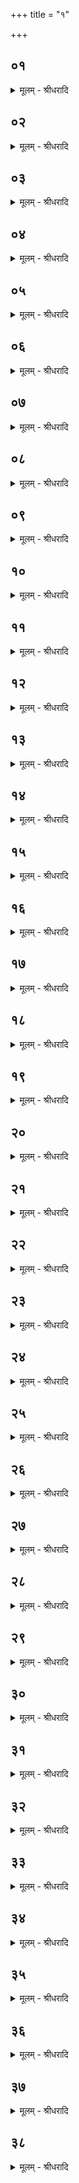 +++
title = "१"

+++


## ०१
<details><summary>मूलम् - श्रीधरादि</summary>

कूर्म्ममु᳘पदधाति॥  
र᳘सो वै᳘ कूर्म्मो र᳘समे᳘वैतदु᳘पदधाति यो वै स᳘ ऽएषां᳘ लोका᳘नामप्सु प्र᳘विद्धानां प᳘राङ्र᳘सो ऽत्य᳘क्षरत्स᳘ ऽएष᳘ कूर्म्मस्त᳘मे᳘वैतदुपदधाति[[!!]] या᳘वानु वै र᳘सस्ता᳘वानात्मा स᳘ ऽएष᳘ ऽइम᳘ ऽएव᳘ लोकाः[[!!]]॥
</details>

## ०२
<details><summary>मूलम् - श्रीधरादि</summary>

(स्त᳘) त᳘स्य यद᳘धरं कपा᳘लम्॥  
(म) अयᳫँ᳭ स᳘ लोकस्तत्प्र᳘तिष्ठितमिव भवति प्र᳘तिष्ठित ऽइव᳘ ह्ययं᳘[[!!]] लोको᳘ ऽथ यदु᳘त्तरᳫँ᳭ सा द्यौस्तद्व्य᳘वगृहीतान्तमिव भवति व्व्य᳘वगृहीतान्तेव हि द्यौर᳘थ य᳘दन्तरा त᳘दन्त᳘रिक्षᳫँ᳭ स᳘ ऽएष᳘ ऽइम᳘ ऽएव᳘ लोका᳘ ऽइमा᳘ने᳘वैत᳘ल्लोकानु᳘पदधाति॥
</details>

## ०३
<details><summary>मूलम् - श्रीधरादि</summary>

त᳘म᳘भ्यनक्ति[[!!]]॥  
दध्ना म᳘धुना घृते᳘न द᳘धि है᳘वास्य᳘ लोक᳘स्य रूपं᳘ घृत᳘मन्त᳘रिक्षस्य म᳘ध्वमुष्य[[!!]] स्वे᳘नै᳘वैनमेत᳘द्रूपे᳘ण स᳘मर्धयत्य᳘थो द᳘धि है᳘वास्य᳘ लोक᳘स्य र᳘सो घृत᳘मन्त᳘रिक्षस्य म᳘ध्वमुष्य[[!!]] स्वे᳘नै᳘वैनमेतद्र᳘सेन स᳘मर्धयति॥
</details>

## ०४
<details><summary>मूलम् - श्रीधरादि</summary>

म᳘धु व्वा᳘ता ऽऋतायत ऽइ᳘ति॥  
यां वै᳘ देव᳘तामृ᳘गभ्य᳘नूक्ता यां य᳘जुः᳘ सैव᳘ देव᳘ता स᳘ ऽर्क्सो देव᳘ता तद्य᳘जुस्त᳘द्धैतन्म᳘ध्वे᳘वैष᳘ त्रिचो र᳘सो वै म᳘धु र᳘समे᳘वास्मिन्नेत᳘द्दधाति गायत्री᳘भिस्तिसृ᳘भिस्त᳘स्योक्तो ब᳘न्धुः॥
</details>

## ०५
<details><summary>मूलम् - श्रीधरादि</summary>

स य᳘त्कूर्म्मो ना᳘म॥  
(मै) एतद्वै᳘ रूपं᳘ कृत्वा᳘ प्रजा᳘पतिः प्रजा᳘ ऽअसृजत यद᳘सृजता᳘करोत्तद्यद᳘करोत्त᳘स्मात्कूर्म्मः᳘ कश्य᳘पो वै᳘ कूर्म्मस्त᳘स्मादाहुः स᳘र्व्वाः प्रजाः का᳘श्यप्य ऽइ᳘ति॥
</details>

## ०६
<details><summary>मूलम् - श्रीधरादि</summary>

स यः स᳘ कू᳘र्म्मो ऽसौ स᳘ ऽआदि᳘त्यः॥  
(त्यो ऽमु᳘) अमु᳘मे᳘वैत᳘दादित्यमु᳘पदधाति तं᳘ पुर᳘स्तात्प्रत्य᳘ञ्चमु᳘पदधात्यमुं त᳘दादित्यं᳘ पुर᳘स्तात्प्रत्य᳘ञ्चं दधाति त᳘स्मादसा᳘वादित्यः᳘ पुर᳘स्तात्प्रत्य᳘ङ्धीयते दक्षिणतो᳘ ऽषाढायै व्वृ᳘षा वै᳘ कूर्म्मो योषा᳘ ऽषाढा दक्षिणतो वै व्वृ᳘षा यो᳘षामु᳘पशेते ऽरत्निमा᳘त्रे ऽरत्निमात्राद्धि व्वृ᳘षा यो᳘षामुपशे᳘ते᳘ सैषा स᳘र्व्वासामि᳘ष्टकानां म᳘हिषी यद᳘षाढैत᳘स्यै दक्षिणतः सन्त्स᳘र्व्वासामि᳘ष्टकानां दक्षिणतो᳘ भवति॥
</details>

## ०७
<details><summary>मूलम् - श्रीधरादि</summary>

य᳘द्वेव᳘ कूर्म्म᳘मुपद᳘धाति॥  
प्राणो वै᳘ कूर्म्मः᳘ प्राणो᳘ हीमाः स᳘र्व्वाः प्रजाः᳘ करो᳘ति प्राण᳘मे᳘वैतदु᳘पदधाति तं᳘ पुर᳘स्तात्प्रत्य᳘ञ्चमु᳘पदधाति पुर᳘स्तात्त᳘त्प्रत्य᳘ञ्चं प्राणं᳘ दधाति त᳘स्मात्पुर᳘स्तात्प्रत्य᳘ङ् प्राणो᳘ धीयते पु᳘रुषमभ्या᳘वृत्तं य᳘जमाने त᳘त्प्राणं᳘ दधाति दक्षिणतो᳘ ऽषाढायै प्राणो वै᳘ कूर्म्मो व्वाग᳘षाढा प्राणो वै᳘ व्वाचो व्वृ᳘षा प्राणो᳘ मिथुन᳘म्॥
</details>

## ०८
<details><summary>मूलम् - श्रीधरादि</summary>

(म) अपां ग᳘म्भन्त्स्तीदे᳘ति॥  
(त्ये) एत᳘द्धापां ग᳘म्भिष्ठं य᳘त्रैष᳘ ऽएतत्त᳘पति मा᳘ त्वा सू᳘र्य्यो ऽभि᳘ताप्सी᳘न्मा ऽग्नि᳘र्व्वैश्वानर ऽइ᳘ति᳘ मैव᳘ त्वा सू᳘र्य्यो हिᳫँ᳭सी᳘न्मो ऽअग्नि᳘र्व्वैश्वानर ऽइ᳘त्येतद᳘च्छिन्नपत्राः प्रजा᳘ ऽअनु᳘वीक्षस्वे᳘तीमा वै स᳘र्व्वाः प्रजा या᳘ ऽइमा ऽइ᳘ष्टकास्ता ऽअ᳘रिष्टा ऽअ᳘नार्ता ऽअनु᳘वीक्षस्वे᳘त्येतद᳘नु त्वा दिव्या व्वृ᳘ष्टिः सचतामि᳘ति य᳘थै᳘वैनं दिव्या व्वृ᳘ष्टिरनुस᳘चेतैव᳘मेत᳘दाह॥
</details>

## ०९
<details><summary>मूलम् - श्रीधरादि</summary>

(हा᳘) अ᳘थैनमेजयति॥  
त्री᳘न्त्समुद्रान्त्स᳘मसृपत्स्वर्गानि᳘तीमे वै त्र᳘यः समुद्राः᳘ स्वर्गा᳘ लोकास्ता᳘नेष᳘ कूर्म्मो᳘ भृ᳘त्वा ऽनुस᳘ᳫँ᳘ससर्पापां प᳘तिर्व्वृषभ ऽइ᳘ष्टकानामि᳘त्यपा᳘ᳫँ᳘ ह्येष प᳘तिर्व्वृषभ ऽइ᳘ष्टकानां पु᳘रीषं व्व᳘सानः सुकृत᳘स्य लोक ऽइ᳘ति पश᳘वो वै पु᳘रीषं पशून्व᳘सानः सुकृत᳘स्य लोक ऽइ᳘त्येतत्त᳘त्र गच्छ य᳘त्र पू᳘र्वे प᳘रेता ऽइ᳘ति त᳘त्र गच्छ य᳘त्रैते᳘न पू᳘र्व्वे क᳘र्मणेयुरि᳘त्येत᳘त्॥
</details>

## १०
<details><summary>मूलम् - श्रीधरादि</summary>

(न्म) मही द्यौः᳘ पृथिवी᳘ च न ऽइ᳘ति॥  
महती द्यौः᳘ पृथिवी᳘ च न ऽइ᳘त्येत᳘दिमं᳘ यज्ञं᳘ मिमिक्षतामि᳘तीमं᳘ यज्ञ᳘मवतामि᳘त्येत᳘त्पिपृतां᳘ नो भ᳘रीमभिरि᳘ति बिभृतां᳘ नो भ᳘रीमभिरि᳘त्येत᳘द्द्यावापृथि᳘व्ययोत्तमयो᳘पदधाति[[!!]] द्यावापृथि᳘व्यो हि᳘ कूर्म्मः᳘॥
</details>

## ११
<details><summary>मूलम् - श्रीधरादि</summary>

(स्त्रि) त्रिभिरु᳘पदधाति॥  
त्र᳘य ऽइमे᳘ लोका ऽअ᳘थो त्रिव्वृ᳘दग्निर्या᳘वानग्निर्या᳘वत्यस्य मा᳘त्रा ता᳘वतै᳘वैनमेतदु᳘पदधाति त्रिभि᳘र᳘भ्यनक्ति[[!!]] तत्षट् त᳘स्योक्तो ब᳘न्धुर᳘वका ऽअध᳘स्ताद्भ᳘वन्त्य᳘वका ऽउप᳘रिष्टादा᳘पो वा ऽअ᳘वका ऽअपा᳘मे᳘वैनमेत᳘न्मध्यतो᳘ दधाति सादयित्वा सू᳘ददोहसा᳘ ऽधिवदति त᳘स्योक्तो ब᳘न्धुः॥
</details>

## १२
<details><summary>मूलम् - श्रीधरादि</summary>

(र᳘) अ᳘थोलूखलमुसले ऽउ᳘पदधाति॥  
व्वि᳘ष्णुरकामयतान्नादः᳘ स्यामि᳘ति स᳘ ऽएते ऽइ᳘ष्टके ऽअपश्यदुलूखलमुसले ते ऽउ᳘पाधत्त ते᳘ ऽउपधा᳘यान्ना᳘दो ऽभवत्त᳘थै᳘वैतद्य᳘जमानो य᳘दुलूखलमुसले᳘ ऽउपद᳘धाति ये᳘न रूपे᳘ण यत्क᳘र्म कृत्वा व्वि᳘ष्णुरन्नादो᳘ ऽभवत्ते᳘न रूपे᳘ण तत्क᳘र्म कृ᳘त्वा ऽन्ना᳘दो ऽसानी᳘ति त᳘देतत्स᳘र्व्वम᳘न्नं य᳘दुलूखलमुसले᳘ ऽउलूखलमुसला᳘भ्या᳘ᳫँ᳘ ह्येवा᳘न्नं क्रिय᳘त ऽउलूखलमुसला᳘भ्यामद्यते॥
</details>

## १३
<details><summary>मूलम् - श्रीधरादि</summary>

ते᳘ रेतःसि᳘चोर्व्वे᳘लयो᳘पदधाति॥  
पृष्ट᳘यो वै᳘ रेतःसि᳘चौ म᳘ध्यमु पृष्ट᳘यो मध्यत᳘ ऽए᳘वास्मिन्नेतद᳘न्नं दधात्यु᳘त्तरे ऽउ᳘त्तरमे᳘वास्मादेतद᳘न्नं दधात्यरत्निमा᳘त्रे ऽरत्निमात्राद्ध्य᳘न्नमद्य᳘ते॥
</details>

## १४
<details><summary>मूलम् - श्रीधरादि</summary>

प्रादेशमात्रे᳘ भवतः॥  
प्रादेशमात्रो वै ग᳘र्भो व्वि᳘ष्णुर᳘न्नमेत᳘दात्म᳘संमितमे᳘वास्मिन्नेतद᳘न्नं दधाति य᳘दु वा᳘ ऽआत्म᳘संमितम᳘न्नं त᳘दवति तन्न᳘ हिनस्ति यद्भू᳘यो हिन᳘स्ति तद्यत्क᳘नीयो न त᳘दवति॥
</details>

## १५
<details><summary>मूलम् - श्रीधरादि</summary>

(त्यौ᳘) औ᳘दुम्बरे भवतः॥  
(ऽ) ऊर्ग्वै र᳘स ऽउदुम्ब᳘र ऽऊ᳘र्जमे᳘वास्मिन्नेतद्र᳘सं दधात्य᳘थो स᳘र्व्व ऽएते व्व᳘नस्प᳘तयो य᳘दुदुम्ब᳘र ऽएते᳘ ऽउपद᳘धत्स᳘र्वान्व᳘नस्प᳘तीनु᳘पदधाति रेतःसि᳘चोर्व्वे᳘लयेमे वै᳘ रेतःसि᳘चावन᳘योस्तद्व᳘नस्प᳘तीन्दधाति त᳘स्मादन᳘योर्व्व᳘नस्प᳘तयश्च᳘तुःस्रक्ति भवति च᳘तस्रो वै दि᳘शः स᳘र्व्वासु त᳘द्दिक्षु व्व᳘नस्प᳘तीन्दधाति त᳘स्मात्स᳘र्व्वासु दिक्षु व्व᳘नस्प᳘तयो म᳘ध्ये सं᳘गृहीतं भवत्युलूखलरूप᳘तायै॥
</details>

## १६
<details><summary>मूलम् - श्रीधरादि</summary>

य᳘द्वे᳘वोलूखलमुसले᳘ ऽउपद᳘धाति॥  
प्रजा᳘पतेर्व्वि᳘स्रस्तात्प्राणो᳘ मध्यत ऽउ᳘दचिक्रमिषत्तम᳘न्नेनागृह्णात्त᳘स्मात्प्राणो᳘ ऽन्नेन गृहीतो यो᳘ ह्येवा᳘न्नम᳘त्ति स प्रा᳘णिति॥
</details>

## १७
<details><summary>मूलम् - श्रीधरादि</summary>

प्राणे᳘ गृही᳘ते᳘ ऽस्माद᳘न्नमु᳘दचिक्रमिषत्त᳘त्प्राणे᳘नागृह्णात्त᳘स्मात्प्राणेना᳘न्नं गृहीतं यो᳘ ह्येव प्रा᳘णिति सो᳘ ऽन्नमत्ति॥
</details>

## १८
<details><summary>मूलम् - श्रीधरादि</summary>

(त्त्ये) एत᳘योरुभ᳘योर्गृहीत᳘योः॥  
(र) अस्मादूर्गु᳘दचिक्रमिषत्ता᳘मेता᳘भ्यामुभा᳘भ्यामगृह्णात्त᳘स्मादेता᳘भ्यामुभा᳘भ्यामू᳘र्ग्गृहीता यो᳘ ह्येवा᳘न्नम᳘त्ति स प्रा᳘णिति त᳘मूर्जयति॥
</details>

## १९
<details><summary>मूलम् - श्रीधरादि</summary>

(त्यू) ऊर्जि᳘ गृहीता᳘याम्॥  
(म) अस्मादेते᳘ ऽउभे ऽउ᳘दचिक्रमिषतां ते᳘ ऽऊ᳘र्जा ऽगृह्णात्त᳘स्मादेते᳘ ऽउभे᳘ ऊर्जा᳘ गृहीते य᳘ᳫँ᳘ ह्ये᳘वोर्ज᳘यति स प्रा᳘णिति सो᳘ ऽन्नमत्ति॥
</details>

## २०
<details><summary>मूलम् - श्रीधरादि</summary>

ता᳘न्येता᳘न्य᳘न्यो ऽन्ये᳘न गृहीता᳘नि॥  
ता᳘न्य᳘न्यो ऽन्ये᳘न गृही᳘त्वा ऽऽत्मन्प्रा᳘पादयत त᳘देतद᳘न्नं प्रप᳘द्यमानᳫँ᳭ स᳘र्व्वे देवा᳘ ऽअनुप्रा᳘पद्यन्ता᳘न्नजीवन᳘ᳫँ᳘ हीदᳫँ᳭ स᳘र्व्वम्॥
</details>

## २१
<details><summary>मूलम् - श्रीधरादि</summary>

त᳘देष श्लो᳘को᳘ ऽभ्युक्तः॥  
(स्त) तद्वै स᳘ प्रा᳘णो ऽभवदि᳘ति तद्धि स᳘ प्राणो᳘ ऽभवन्महा᳘न्भूत्वा᳘ प्रजा᳘पतिरि᳘ति महान् हि स तद᳘भवद्य᳘देनमेते᳘ देवाः प्रा᳘पद्यन्त भु᳘जो भुजि᳘ष्या व्वित्त्वे᳘ति प्राणा वै भुजो᳘ ऽन्नं भुजि᳘ष्या ऽएतत्स᳘र्व्वं व्वित्त्वे᳘त्येतद्य᳘त्प्राणान्प्रा᳘णयत्पुरी᳘त्यात्मा वै पूर्यद्वै᳘ प्राणान्प्रा᳘णयत्त᳘स्मात्प्राणा᳘ देवा ऽअ᳘थ य᳘त्प्रजा᳘पतिः प्रा᳘णयत्त᳘स्मादु प्रजा᳘पतिः प्राणो यो वै स᳘ प्राण᳘ ऽएषा सा᳘ गायत्र्य᳘थ यत्तद᳘न्नमेष स व्वि᳘ष्णुर्देवता᳘ ऽथ या सो᳘र्गेष स᳘ ऽउदुम्ब᳘रः᳘॥
</details>

## २२
<details><summary>मूलम् - श्रीधरादि</summary>

सो ऽब्रवीत्॥  
(द) अयं वाव᳘ मा स᳘र्व्वस्मात्पाप्म᳘न ऽउ᳘दभार्षीदि᳘ति यद᳘ब्रवीदु᳘दभार्षीन्मे᳘ति त᳘स्मादुदुम्भ᳘र ऽउदुम्भ᳘रो ह वै त᳘मुदुम्ब᳘र ऽइत्या᳘चक्षते परो᳘क्षं परो᳘क्षकामा हि᳘ देवा᳘ ऽउरु᳘ मे ऽकरदि᳘ति त᳘स्मादुरू᳘करमुरू᳘करᳫँ᳭ ह वै त᳘दुलू᳘खलमित्या᳘चक्षते परो᳘क्षं परो᳘क्षकामा हि᳘ देवाः᳘ सैषा स᳘र्व्वेषां प्राणा᳘नां यो᳘निर्य᳘दुलू᳘खलᳫँ᳭ शि᳘रो वै᳘ प्राणा᳘नां यो᳘निः॥
</details>

## २३
<details><summary>मूलम् - श्रीधरादि</summary>

(स्त᳘) त᳘त्प्रादेशमात्रं᳘ भवति॥  
प्रादेशमात्र᳘मिव हि शि᳘रश्च᳘तुःस्रक्ति भवति च᳘तुःस्रक्तीव हि शि᳘रो म᳘ध्ये संगृहीतं[[!!]] भवति मध्ये[[!!]] संगृहीत᳘मिव हि शि᳘रः॥
</details>

## २४
<details><summary>मूलम् - श्रीधरादि</summary>

(स्तं) तं य᳘त्र देवाः᳘ सम᳘स्कुर्व्वन्॥  
(र्व्वंस्त᳘) त᳘दस्मिन्नेतत्स᳘र्व्वं मध्य᳘तो ऽदधुः प्राणम᳘न्नमू᳘र्जं त᳘थै᳘वास्मिन्नय᳘मेत᳘द्दधाति रेतःसि᳘चोर्व्वे᳘लया पृष्ट᳘यो वै᳘ रेतःसि᳘चौ म᳘ध्यमु पृष्ट᳘यो मध्यत᳘ ऽए᳘वास्मिन्नेतत्स᳘र्व्वं दधाति॥
</details>

## २५
<details><summary>मूलम् - श्रीधरादि</summary>

व्वि᳘ष्णोः क᳘र्माणि पश्यते᳘ति॥  
व्वी᳘र्यं[[!!]] वै क᳘र्म व्वि᳘ष्णोर्व्वी᳘र्याणि पश्यते᳘त्येतद्य᳘तो व्रता᳘नि पस्पश ऽइत्य᳘न्नं वै᳘ व्व्रतं यतो᳘ ऽन्नᳫँ᳭ स्पाशयां᳘चक्र ऽइ᳘त्येतदि᳘न्द्रस्य यु᳘ज्यः सखेती᳘न्द्रस्य᳘ ह्येष यु᳘ज्यः स᳘खा द्विदेव᳘त्ययो᳘पदधाति द्वे᳘ ह्युलूखलमुसले᳘ सकृ᳘त्सादयति समानं त᳘त्करोति समान᳘ᳫँ᳘[[!!]] ह्येतद᳘न्नमेव᳘ सादयित्वा सूददोहसा᳘ ऽधिवदति[[!!]] त᳘स्योक्तो ब᳘न्धुः॥
</details>

## २६
<details><summary>मूलम् - श्रीधरादि</summary>

(र᳘) अ᳘थोखामु᳘पदधाति॥ 
यो᳘निर्व्वा ऽउखा यो᳘निमे᳘वैतदु᳘पदधाति ता᳘मुलू᳘खल ऽउ᳘पदधात्यन्त᳘रिक्षं वा᳘ ऽउलू᳘खलं यद्वै किं᳘ चास्या᳘ ऽऊर्ध्व᳘मन्त᳘रिक्षमेव तन्म᳘ध्यं वा᳘ ऽअन्त᳘रिक्षं मध्यतस्तद्यो᳘निं दधाति त᳘स्मात्स᳘र्व्वेषां भूता᳘नां मध्यतो यो᳘निर᳘पि व्व᳘नस्प᳘तीनाम्॥
</details>

## २७
<details><summary>मूलम् - श्रीधरादि</summary>

य᳘द्वे᳘वोखा᳘मुपद᳘धाति॥  
यो वै स᳘ प्रजा᳘पतिर्व्य᳘स्रᳫँ᳭सतैषा᳘ सो᳘खेमे वै᳘ लोका᳘ ऽउ᳘खेमे᳘ लोकाः᳘ प्रजा᳘पतिस्ता᳘मुलू᳘खल ऽउ᳘पदधाति त᳘देनमेत᳘स्मिन्त्स᳘र्व्वस्मिन्प्र᳘तिष्ठापयति प्राणे᳘ ऽन्न ऽऊर्ज्य᳘थो ऽएत᳘स्मादे᳘वैनमेतत्स᳘र्व्वस्माद᳘नन्तर्हितं दधाति॥
</details>

## २८
<details><summary>मूलम् - श्रीधरादि</summary>

(त्य᳘) अ᳘थोपशयां᳘ पिष्ट्वा[[!!]]॥  
लोकभा᳘जमुखां᳘ कृत्वा᳘ पुर᳘स्तादुखा᳘या ऽउपनि᳘वपत्येष᳘ हैत᳘स्यै लोकस्त᳘थो हास्यैषा᳘ ऽनन्तरिता भवति॥
</details>

## २९
<details><summary>मूलम् - श्रीधरादि</summary>

त᳘दाहुः॥  
कथ᳘मस्यैषा᳘ पक्वा᳘ शृतो᳘पहिता भवती᳘ति य᳘देव य᳘जुष्कृता तेना᳘थो यद्वै किं᳘ चैत᳘मग्निं᳘ व्वैश्वानर᳘मुपनिग᳘च्छति त᳘त ऽएव त᳘त्पक्व᳘ᳫँ᳘ शृतमुपहितं[[!!]] भवति॥
</details>

## ३०
<details><summary>मूलम् - श्रीधरादि</summary>

ध्रु᳘वा ऽसि धरुणे᳘ति॥  
त᳘स्योक्तो ब᳘न्धुरितो᳘ जज्ञे प्रथम᳘मेभ्यो यो᳘निभ्यो ऽअ᳘धि जात᳘वेदा ऽइ᳘त्येते᳘भ्यो हि यो᳘निभ्यः प्रथमं᳘ जात᳘वेदा ऽअ᳘जायत स᳘ गायत्र्या᳘ त्रिष्टु᳘भा ऽनुष्टु᳘भा च देवे᳘भ्यो हव्व्यं᳘ व्वहतु प्रजानन्नि᳘त्येतैर्वा᳘ ऽएष छ᳘न्दोभिर्देवे᳘भ्यो हव्व्यं᳘ व्वहति प्रजान᳘न्॥
</details>

## ३१
<details><summary>मूलम् - श्रीधरादि</summary>

(न्नि) इषे᳘ राये᳘ रमस्व॥  
स᳘हसे द्युम्न᳘ ऽऊर्जे ऽअ᳘पत्याये᳘त्येत᳘स्मै स᳘र्व्वस्मै रमस्वे᳘त्येत᳘त्सम्रा᳘डसि स्वरा᳘डसी᳘ति सम्रा᳘ट् च ह्येष᳘ स्वरा᳘ट् च सारस्वतौ त्वो᳘त्सौ प्रा᳘वतामि᳘ति म᳘नो वै स᳘रस्वान्वाक्स᳘रस्वत्येतौ᳘ सारस्वता ऽउ᳘त्सौ तौ᳘ त्वा प्रा᳘वतामि᳘त्येतद्द्वा᳘भ्यामु᳘पदधाति त᳘स्योक्तो ब᳘न्धुर᳘थो द्वय᳘ᳫँ᳘[[!!]] ह्ये᳘वैत᳘द्रूपं मृच्चा᳘पश्च सादयित्वा सू᳘ददोहसा᳘ ऽधिवदति त᳘स्योक्तो ब᳘न्धुः॥
</details>

## ३२
<details><summary>मूलम् - श्रीधरादि</summary>

(र᳘) अ᳘थैनामभि᳘जुहोति॥  
(त्ये) एतद्वा᳘ ऽअस्यामेतत्पू᳘र्वᳫँ᳭ रे᳘तः सिक्तं᳘ भवति सि᳘कतास्त᳘देत᳘दभि᳘करोति त᳘स्माद्यो᳘नौ रे᳘तः सिक्त᳘मभि᳘क्रियत ऽआ᳘ज्येन जुहोति स्रुवे᳘ण स्वाहाकारे᳘ण द्वा᳘भ्यामाग्नेयी᳘भ्यां गायत्री᳘भ्यां त᳘स्योक्तो ब᳘न्धुः॥
</details>

## ३३
<details><summary>मूलम् - श्रीधरादि</summary>

(र᳘) अ᳘ग्ने युक्ष्वा हि ये त᳘व॥  
युक्ष्वा हि᳘ देवहू᳘तमानि᳘ति युक्त᳘वतीभ्यामिद᳘मे᳘वैतद्यो᳘नौ रे᳘तो युनक्ति त᳘स्माद्यो᳘नौ रे᳘तो युक्तं न नि᳘ष्पद्यते॥
</details>

## ३४
<details><summary>मूलम् - श्रीधरादि</summary>

स य᳘दि संव्वत्सर᳘भृतः स्यात्[[!!]]॥  
(द᳘) अ᳘थाभि᳘जुहुयात्स᳘र्व्वं वै तद्य᳘त्संव्वत्सरभृतः स᳘र्व्वं तद्य᳘दभिजुहोत्य᳘थ यद्य᳘संव्वत्सर᳘भृतः स्यादु᳘पैव᳘ तिष्ठेता᳘सर्व्वं वै तद्यद᳘संव्वत्सरभृतो᳘ ऽसर्व्वं तद्य᳘दुपति᳘ष्ठते ऽभि᳘ त्वेव᳘ जुहुयात्॥
</details>

## ३५
<details><summary>मूलम् - श्रीधरादि</summary>

(त्प) पशु᳘रेष य᳘दग्निः[[!!]]॥  
सो᳘ ऽत्रैव स᳘र्व्वः कृत्स्नः सं᳘स्कृतस्तस्या᳘वाङ् प्राणः᳘ स्वयमातृण्णा श्रो᳘णी द्वि᳘यजुः पृष्ट᳘यो रेतःसि᳘चौ की᳘कसा व्विश्व᳘ज्योतिः क᳘कुदमृत᳘व्ये ग्रीवा ऽअ᳘षाढा शि᳘रः कूर्मो ये᳘ कूर्मे᳘ प्राणा ये᳘ शीर्ष᳘न्प्राणास्ते ते॥
</details>

## ३६
<details><summary>मूलम् - श्रीधरादि</summary>

तं वा᳘ ऽएत᳘म्॥  
(मि) इत᳘ ऽऊर्ध्वं प्रा᳘ञ्चं चिनोत्यसौ वा᳘ ऽआदित्य᳘ ऽए᳘षो ऽग्नि᳘रमुं त᳘दादित्य᳘मित᳘ ऽऊर्ध्वं प्रा᳘ञ्चं दधाति त᳘स्मादसा᳘वादित्य᳘ ऽइत᳘ ऽऊर्ध्वः प्रा᳘ङ्धीयते॥
</details>

## ३७
<details><summary>मूलम् - श्रीधरादि</summary>

(ते᳘ ऽथै) अ᳘थैनं प्रसलव्या᳘वर्तयति॥  
(त्य) अमुं त᳘दादित्यं᳘ प्रसलव्या᳘वर्त्तयति त᳘स्मादसा᳘वादित्य᳘ ऽइमां᳘ल्लोका᳘न्प्रसल᳘व्यनुपर्यै᳘ति[[!!]]॥
</details>

## ३८
<details><summary>मूलम् - श्रीधरादि</summary>

(त्यु) उद᳘रमुखा[[!!]]॥  
यो᳘निरुलू᳘खलमु᳘त्तरोखा भ᳘वत्य᳘धरमुलू᳘खलमु᳘त्तर᳘ᳫँ᳘[[!!]] ह्युद᳘रम᳘धरा यो᳘निः शिश्नं मु᳘सलं त᳘द्वृत्त᳘मिव भवति व्वृत्त᳘मिव हि᳘ शिश्नं त᳘द्दक्षिणत ऽउ᳘पदधाति दक्षिणतो वै व्वृ᳘षा यो᳘षामु᳘पशेते य᳘दु पशोः सं᳘स्कृतस्या᳘न्नं त᳘द्दूर्व्वेष्टका त᳘स्य वा᳘ ऽएतस्यो᳘त्तरो᳘ ऽर्ध ऽउदा᳘हिततरो भवति पशुरेष[[!!]] य᳘दग्निस्त᳘स्मात्पशोः सु᳘हितस्यो᳘त्तरः कुक्षिरु᳘न्नततरो भवति॥
</details>